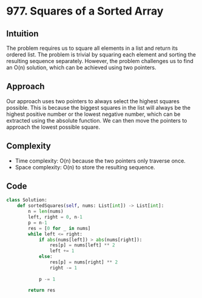 # 977. Squares of a Sorted Array

## Intuition
The problem requires us to square all elements in a list and return its ordered list. The problem is trivial by squaring each element and sorting the resulting sequence separately. However, the problem challenges us to find an O(n) solution, which can be achieved using two pointers.

## Approach
Our approach uses two pointers to always select the highest squares possible. This is because the biggest squares in the list will always be the highest positive number or the lowest negative number, which can be extracted using the absolute function. We can then move the pointers to approach the lowest possible square.

## Complexity
- Time complexity: O(n) because the two pointers only traverse once.
- Space complexity: O(n) to store the resulting sequence.

## Code
```python
class Solution:
    def sortedSquares(self, nums: List[int]) -> List[int]:
        n = len(nums)
        left, right = 0, n-1
        p = n-1
        res = [0 for _ in nums]
        while left <= right:
            if abs(nums[left]) > abs(nums[right]):
                res[p] = nums[left] ** 2
                left += 1
            else:
                res[p] = nums[right] ** 2
                right -= 1
            
            p -= 1
        
        return res
```